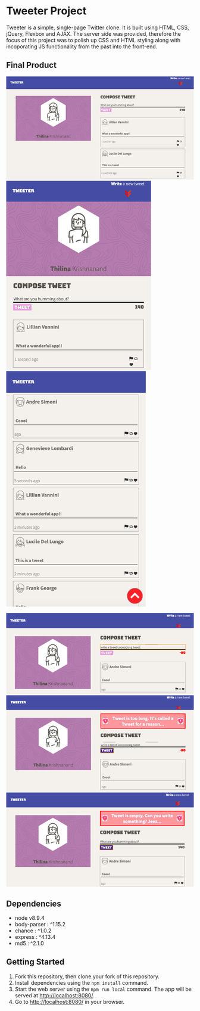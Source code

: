 # Tweeter Project

Tweeter is a simple, single-page Twitter clone. It is built using HTML, CSS, jQuery, Flexbox and AJAX. The server side was provided, therefore the focus of this project was to polish up CSS and HTML styling along with incoporating JS functionality from the past into the front-end.

## Final Product

!["Screenshot of Main view"](https://github.com/t5krishn/tweeter/blob/master/docs/responsive-large-screen.png?raw=true)
!["Screenshot of a Main view on a smaller device"](https://github.com/t5krishn/tweeter/blob/master/docs/responsive-small-screen.png?raw=true)
<img style="float: center;" src="https://github.com/t5krishn/tweeter/blob/master/docs/Second-scroll-btn.png?raw=true" alt="Screenshot of the scroll up button">

!["Screenshot of the character counter"](https://github.com/t5krishn/tweeter/blob/master/docs/long-tweet.png?raw=true)
!["Screenshot of the character count error"](https://github.com/t5krishn/tweeter/blob/master/docs/long-tweet-error.png?raw=true)
!["Screenshot of the empty tweet error"](https://github.com/t5krishn/tweeter/blob/master/docs/empty-tweert-error.png?raw=true)

## Dependencies

- node v8.9.4
- body-parser : ^1.15.2
- chance : ^1.0.2
- express : ^4.13.4
- md5 : ^2.1.0

## Getting Started

1. Fork this repository, then clone your fork of this repository.
2. Install dependencies using the `npm install` command.
3. Start the web server using the `npm run local` command. The app will be served at <http://localhost:8080/>.
4. Go to <http://localhost:8080/> in your browser.
